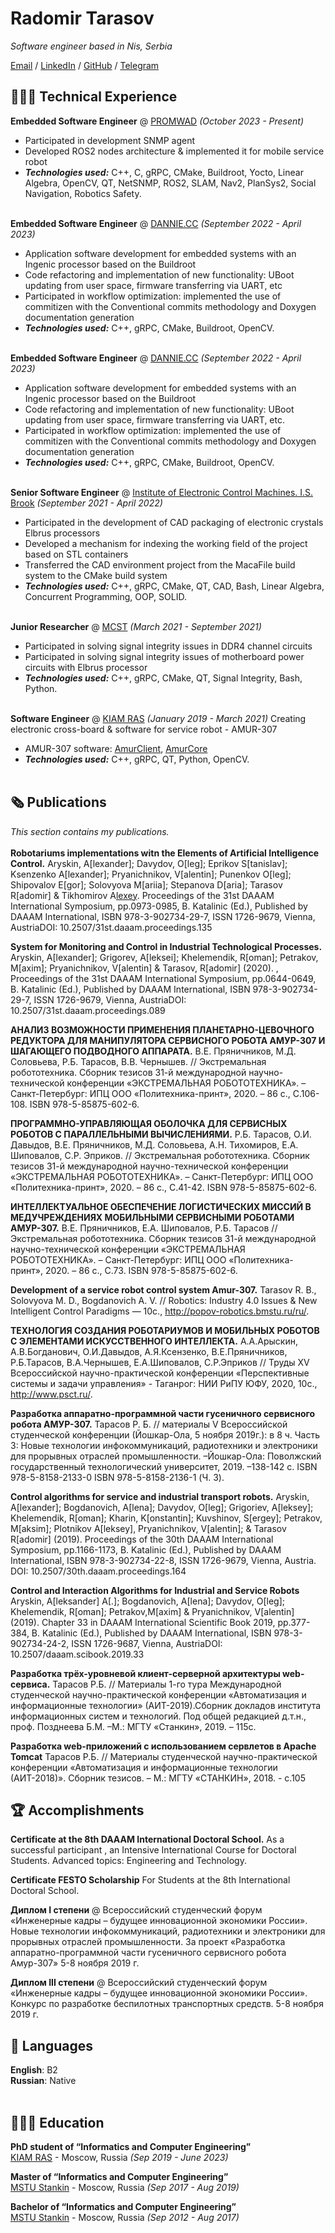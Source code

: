 # Radomir Tarasov

_Software engineer based in Nis, Serbia_ <br>

[Email](mailto:radtarasov@gmail.com) / [LinkedIn](https://www.linkedin.com/in/radtarasov/) / [GitHub](https://github.com/ARDev1161/) / [Telegram](https://t.me/preispolnilsya_v_poznanii)

## 👩🏼‍💻 Technical Experience
**Embedded Software Engineer** @ [PROMWAD](https://promwad.com/) _(October 2023 - Present)_ <be>
  - Participated in development SNMP agent
  - Developed ROS2 nodes architecture & implemented it for mobile service robot
  - **_Technologies used:_** C++, C, gRPC, CMake, Buildroot, Yocto, Linear Algebra, OpenCV, QT, NetSNMP, ROS2, SLAM, Nav2, PlanSys2, Social Navigation, Robotics Safety.
<br><br>

**Embedded Software Engineer** @ [DANNIE.CC](https://www.dannie.cc/) _(September 2022 - April 2023)_ <be>
  - Application software development for embedded systems with an Ingenic processor based on the Buildroot
  - Code refactoring and implementation of new functionality: UBoot updating from user space, firmware transferring via UART, etc
  - Participated in workflow optimization: implemented the use of commitizen with the Conventional commits methodology and Doxygen documentation generation
  - **_Technologies used:_** C++, gRPC, CMake, Buildroot, OpenCV.
<br><br>

**Embedded Software Engineer** @ [DANNIE.CC](https://www.dannie.cc/) _(September 2022 - April 2023)_ <be>
  - Application software development for embedded systems with an Ingenic processor based on the Buildroot
  - Code refactoring and implementation of new functionality: UBoot updating from user space, firmware transferring via UART, etc.
  - Participated in workflow optimization: implemented the use of commitizen with the Conventional commits methodology and Doxygen documentation generation
  - **_Technologies used:_** C++, gRPC, CMake, Buildroot, OpenCV.
<br><br>

**Senior Software Engineer** @ [Institute of Electronic Control Machines. I.S. Brook](http://ineum.ru/) _(September 2021 - April 2022)_ <be>
  - Participated in the development of CAD packaging of electronic crystals Elbrus processors
  - Developed a mechanism for indexing the working field of the project based on STL containers
  - Transferred the CAD environment project from the MacaFile build system to the CMake build system
  - **_Technologies used:_** C++, gRPC, CMake, QT, CAD, Bash, Linear Algebra, Concurrent Programming, OOP, SOLID.
<br><br>

**Junior Researcher** @ [MCST](https://mcst.ru/) _(March 2021 - September 2021)_ <be>
  - Participated in solving signal integrity issues in DDR4 channel circuits
  - Participated in solving signal integrity issues of motherboard power circuits with Elbrus processor
  - **_Technologies used:_** C++, gRPC, CMake, QT, Signal Integrity, Bash, Python.
<br><br>

**Software Engineer** @ [KIAM RAS](https://keldysh.ru/) _(January 2019 - March 2021)_ <be>
Creating electronic cross-board & software for service robot - AMUR-307
  - AMUR-307 software: [AmurClient](https://github.com/ARDev1161/AmurClient), [AmurCore](https://github.com/ARDev1161/AmurCore)
  - **_Technologies used:_** C++, gRPC, QT, Python, OpenCV.
<br><br>
    
## 🗞 Publications

_This section contains my publications._
<br><br>
**Robotariums  implementations  witn  the  Elements  of  Artificial Intelligence  Control.** Aryskin,  A[lexander];  Davydov,  O[leg];  Eprikov  S[tanislav];  Ksenzenko A[lexander]; Pryanichnikov, V[alentin]; Punenkov O[leg]; Shipovalov E[gor]; Solovyova M[ariia]; Stepanova D[aria]; Tarasov  R[adomir]  &  Tikhomirov  A[lexey](2020).  Proceedings  of  the  31st  DAAAM  International  Symposium,  pp.0973-0985,  B.  Katalinic  (Ed.), Published by DAAAM International, ISBN 978-3-902734-29-7, ISSN 1726-9679, Vienna, AustriaDOI: 10.2507/31st.daaam.proceedings.135 <br>

**System  for  Monitoring  and  Control  in  Industrial Technological Processes.** Aryskin, A[lexander]; Grigorev, A[leksei]; Khelemendik, R[oman]; Petrakov, M[axim];  Pryanichnikov,  V[alentin]  &  Tarasov,  R[adomir]  (2020).  , Proceedings of the 31st DAAAM International Symposium, pp.0644-0649, B. Katalinic (Ed.), Published by DAAAM International, ISBN 978-3-902734-29-7, ISSN 1726-9679, Vienna, AustriaDOI: 10.2507/31st.daaam.proceedings.089 <br>

**АНАЛИЗ ВОЗМОЖНОСТИ ПРИМЕНЕНИЯ ПЛАНЕТАРНО-ЦЕВОЧНОГО РЕДУКТОРА ДЛЯ МАНИПУЛЯТОРА СЕРВИСНОГО РОБОТА АМУР-307 И ШАГАЮЩЕГО ПОДВОДНОГО АППАРАТА.**
В.Е. Пряничников, М.Д. Соловьева, Р.Б. Тарасов, В.В. Чернышев. // Экстремальная робототехника. Сборник тезисов     31-й международной научно-технической конференции  «ЭКСТРЕМАЛЬНАЯ РОБОТОТЕХНИКА».  –  Санкт-Петербург: ИПЦ ООО «Политехника-принт», 2020. – 86 с., С.106-108. ISBN 978-5-85875-602-6. <br>

**ПРОГРАММНО-УПРАВЛЯЮЩАЯ ОБОЛОЧКА ДЛЯ СЕРВИСНЫХ РОБОТОВ С ПАРАЛЛЕЛЬНЫМИ ВЫЧИСЛЕНИЯМИ.** Р.Б. Тарасов, О.И. Давыдов, В.Е. Пряничников, М.Д. Соловьева, А.Н. Тихомиров, Е.А. Шиповалов, С.Р. Эприков. // Экстремальная робототехника. Сборник тезисов     31-й международной научно-технической конференции  «ЭКСТРЕМАЛЬНАЯ РОБОТОТЕХНИКА».  –  Санкт-Петербург: ИПЦ ООО «Политехника-принт», 2020. – 86 с., С.41-42. ISBN 978-5-85875-602-6. <br>

**ИНТЕЛЛЕКТУАЛЬНОЕ ОБЕСПЕЧЕНИЕ ЛОГИСТИЧЕСКИХ МИССИЙ В МЕДУЧРЕЖДЕНИЯХ МОБИЛЬНЫМИ СЕРВИСНЫМИ РОБОТАМИ АМУР-307.** В.Е. Пряничников, Е.А. Шиповалов, Р.Б. Тарасов // Экстремальная робототехника. Сборник тезисов     31-й международной научно-технической конференции  «ЭКСТРЕМАЛЬНАЯ РОБОТОТЕХНИКА».  –  Санкт-Петербург: ИПЦ ООО «Политехника-принт», 2020. – 86 с., С.73. ISBN 978-5-85875-602-6. <br>
  
**Development of a service robot control system Amur-307.** Tarasov R. B., Solovyova M. D., Bogdanovich A. V. // Robotics: Industry 4.0 Issues & New Intelligent Control Paradigms — 10с., http://popov-robotics.bmstu.ru/ru/. <br>

**ТЕХНОЛОГИЯ СОЗДАНИЯ РОБОТАРИУМОВ И МОБИЛЬНЫХ РОБОТОВ С ЭЛЕМЕНТАМИ ИСКУССТВЕННОГО ИНТЕЛЛЕКТА.** А.А.Арыскин, А.В.Богданович, О.И.Давыдов, А.Я.Ксензенко, В.Е.Пряничников, Р.Б.Тарасов, В.А.Чернышев, Е.А.Шиповалов, С.Р.Эприков // Труды XV Всероссийской научно-практической конференции  «Перспективные системы и задачи управления» - Таганрог: НИИ РиПУ ЮФУ, 2020, 10с., http://www.psct.ru/. <br>

**Разработка аппаратно-программной части гусеничного сервисного робота АМУР-307.** Тарасов Р. Б. // материалы V Всероссийской студенческой конференции (Йошкар-Ола, 5 ноября 2019г.): в 8 ч. Часть 3: Новые технологии инфокоммуникаций, радиотехники и электроники для прорывных отраслей промышленности. –Йошкар-Ола: Поволжский государственный технологический университет, 2019. –138-142 с. ISBN 978-5-8158-2133-0 ISBN 978-5-8158-2136-1 (Ч. 3). <br>

**Control algorithms for service and industrial transport robots.** Aryskin, A[lexander]; Bogdanovich, A[lena]; Davydov, O[leg]; Grigoriev, A[leksey]; Khelemendik, R[oman]; Kharin, K[onstantin]; Kuvshinov, S[ergey]; Petrakov, M[aksim]; Plotnikov A[leksey], Pryanichnikov, V[alentin]; & Tarasov R[adomir] (2019). Proceedings of the 30th DAAAM International Symposium, pp.1166-1173, B. Katalinic (Ed.), Published by DAAAM International, ISBN 978-3-902734-22-8, ISSN 1726-9679, Vienna, Austria. DOI: 10.2507/30th.daaam.proceedings.164 <br>

**Control and Interaction Algorithms for Industrial and Service Robots** Aryskin, A[leksander] A[.]; Bogdanovich, A[lena]; Davydov, O[leg]; Khelemendik, R[oman]; Petrakov,M[axim] & Pryanichnikov, V[alentin] (2019). Chapter 33 in DAAAM International Scientific Book 2019, pp.377-384, B. Katalinic (Ed.), Published by DAAAM International, ISBN 978-3-902734-24-2, ISSN 1726-9687, Vienna, AustriaDOI: 10.2507/daaam.scibook.2019.33 <br>
   
**Разработка трёх-уровневой клиент-серверной архитектуры web-сервиса.** Тарасов Р.Б. // Материалы 1-го тура Международной студенческой научно-практической конференции «Автоматизация и информационные технологии» (АИТ-2019).Сборник докладов института информационных систем и технологий. Под общей редакцией д.т.н., проф. Позднеева Б.М. –М.: МГТУ «Станкин», 2019. – 115с. <br>
   
**Разработка web-приложений с использованием сервлетов в Apache Tomcat** Тарасов Р.Б. // Материалы студенческой научно-практической конференции «Автоматизация и информационные технологии (АИТ-2018)». Сборник тезисов. – М.: МГТУ «СТАНКИН», 2018. - с.105 <br>

  
## 🏆 Accomplishments
**Certificate at the 8th DAAAM International Doctoral School.** As a successful participant , an Intensive International Course for Doctoral Students. Advanced topics: Engineering and Technology. <br>

**Certificate FESTO Scholarship** For Students at the 8th International Doctoral School. <br>

**Диплом I степени** @ Всероссийский студенческий форум «Инженерные кадры – будущее инновационной экономики России». Новые технологии инфокоммуникаций, радиотехники и электроники для прорывных отраслей промышленности. За проект «Разработка аппаратно-программной части гусеничного сервисного робота Амур-307» 5-8 ноября 2019 г. <br>

**Диплом III степени** @ Всероссийский студенческий форум «Инженерные кадры – будущее инновационной экономики России». Конкурс по разработке беспилотных транспортных средств. 5-8 ноября 2019 г. <br>

## 💬 Languages

**English**: B2 <br>
**Russian**: Native
<br><br>

## 👩🏼‍🎓 Education

**PhD student of “Informatics and Computer Engineering”**<br>
[KIAM RAS](https://keldysh.ru/) - Moscow, Russia _(Sep 2019 - June 2023)_ <br>

**Master of “Informatics and Computer Engineering”**<br>
[MSTU Stankin](https://stankin.ru/) - Moscow, Russia _(Sep 2017 - Aug 2019)_ <br>

**Bachelor of “Informatics and Computer Engineering”**<br>
[MSTU Stankin](https://stankin.ru/) - Moscow, Russia _(Sep 2012 - Aug 2017)_ <br>
